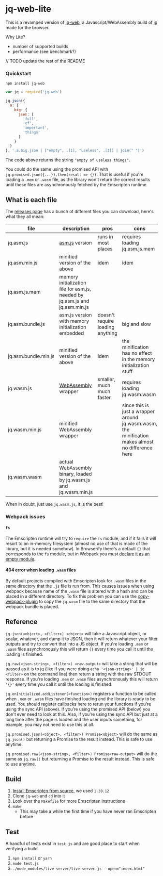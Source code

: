 # jq-web-lite

This is a revamped version of [jq-web](https://github.com/fiatjaf/jq-web), a Javascript/WebAssembly build of [jq](https://github.com/stedolan/jq) made for the browser.

Why Lite?
- number of supported builds
- performance (see benchmark?)

// TODO update the rest of the README

### Quickstart

```
npm install jq-web
```

```js
var jq = require('jq-web')

jq.json({
  a: {
    big: {
      json: [
        'full',
        'of',
        'important',
        'things'
      ]
    }
  }
}, '.a.big.json | ["empty", .[1], "useless", .[3]] | join(" ")')
```

The code above returns the string `"empty of useless things"`.

You could do the same using the promised API with `jq.promised.json({...}).then(result => {})`. That is useful if you're loading a `.mem` or `.wasm` file, as the library won't return the correct results until these files are asynchronously fetched by the Emscripten runtime.

## What is each file

The [releases page](https://github.com/fiatjaf/jq-web/releases) has a bunch of different files you can download, here's what they all mean:

| file                 | description                                                                  | pros                             | cons                                                                                               |
|----------------------|------------------------------------------------------------------------------|----------------------------------|----------------------------------------------------------------------------------------------------|
| jq.asm.js            | [asm.js](http://asmjs.org/) version                                          | runs in most places              | requires loading jq.asm.js.mem                                                                     |
| jq.asm.min.js        | minified version of the above                                                | idem                             | idem                                                                                               |
| jq.asm.js.mem        | memory initialization file for asm.js, needed by jq.asm.js and jq.asm.min.js |                                  |                                                                                                    |
| jq.asm.bundle.js     | asm.js version with memory initialization embedded                           | doesn't require loading anything | big and slow                                                                                       |
| jq.asm.bundle.min.js | minified version of the above                                                | idem                             | the minification has no effect in the memory initialization stuff                                  |
| jq.wasm.js           | [WebAssembly](https://webassembly.org/) wrapper                              | smaller, much much faster        | requires loading jq.wasm.wasm                                                                      |
| jq.wasm.min.js       | minified WebAssembly wrapper                                                 |                                  | since this is just a wrapper around jq.wasm.wasm, the minification makes almost no difference here |
| jq.wasm.wasm         | actual WebAssembly binary, loaded by jq.wasm.js and jq.wasm.min.js           |                                  |                                                                                                    |

When in doubt, just use `jq.wasm.js`, it is the best!

### Webpack issues

#### `fs`
The Emscripten runtime will try to `require` the `fs` module, and if it fails it will resort to an in-memory filesystem (almost no use of that is made of the library, but it is needed somehow). In Browserify there's a default `{}` that corresponds to the `fs` module, but in Webpack you must [declare it as an empty module](https://github.com/fiatjaf/jq-web/issues/5#issuecomment-342694955).

#### 404 error when loading `.wasm` files
By default projects compiled with Emscripten look for `.wasm` files in the same directory that the `.js` file is run from. This causes issues when using webpack because name of the `.wasm` file is altered with a hash and can be placed in a different directory. To fix this problem you can use the [copy-webpack-plugin](https://github.com/webpack-contrib/copy-webpack-plugin) to copy the `jq.wasm` file to the same directory that the webpack bundle is placed.

## Reference

`jq.json(<object>, <filter>) <object>` will take a Javascript object, or scalar, whatever, and dump it to JSON, then it will return whatever your filter outputs and try to convert that into a JS object. If you're loading `.mem` or `.wasm` files asynchronously this will return `{}` every time you call it until the loading is finished.

`jq.raw(<json-string>, <filter>) <raw-output>` will take a string that will be passed as it is to jq (like if you were doing `echo '<json-string>' | jq <filter>` on the command line) then return a string with the raw STDOUT response. If you're loading `.mem` or `.wasm` files asynchronously this will return `'{}'` every time you call it until the loading is finished.

`jq.onInitialized.addListener(<function>)` registers a function to be called when `.mem` or `.wasm` files have finished loading and the library is ready to be used. You should register callbacks here to rerun your functions if you're using the sync API (above). If you're using the promised API (below) you don't ever need to look at this. Also, if you're using the sync API but just at a long time after the page is loaded and the user inputs something, for example, you may not need to use this at all.

`jq.promised.json(<object>, <filter>) Promise<object>` will do the same as `jq.json()` but returning a Promise to the result instead. This is safe to use anytime.

`jq.promised.raw(<json-string>, <filter>) Promise<raw-output>` will do the same as `jq.raw()` but returning a Promise to the result instead. This is safe to use anytime.

## Build

1. [Install Emscripten from source](https://kripken.github.io/emscripten-site/docs/getting_started/downloads.html#installation-instructions), we used `1.38.12`
2. Clone `jq-web` and `cd` into it
3. Look over the `Makefile` for more Emscripten instructions
4. `make`
    * This may take a while the first time if you have never ran Emscripten before

## Test
A handful of tests exist in `test.js` and are good place to start when verifying a build
1. `npm install` or `yarn`
2. `node test.js`
3. `./node_modules/live-server/live-server.js --open="index.html"`
